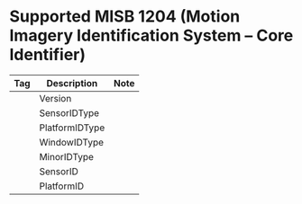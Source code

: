 # Supported MISB 1204 (Motion Imagery Identification System – Core Identifier)

| Tag           | Description        | Note |
|---------------|--------------------|------|
|       | Version            |      |
|       | SensorIDType       |      |
|       | PlatformIDType     |      |
|       | WindowIDType       |      |
|       | MinorIDType        |      |
|       | SensorID           |      |
|       | PlatformID         |      |
